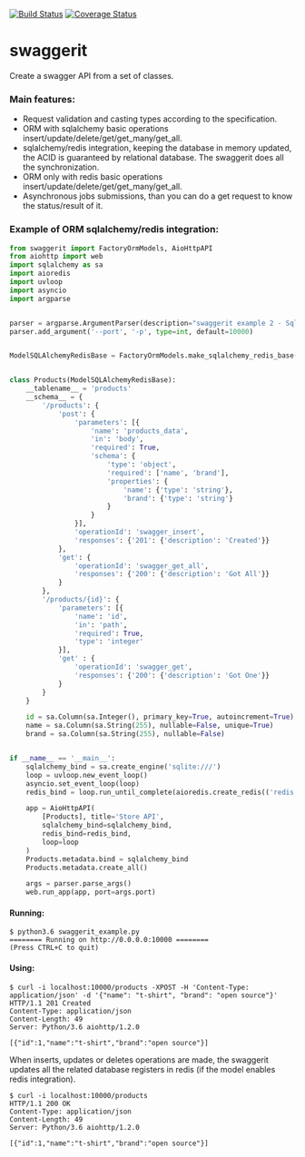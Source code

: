 [![Build Status](https://travis-ci.org/dutradda/swaggerit.svg?branch=master)](https://travis-ci.org/dutradda/swaggerit)
[![Coverage Status](https://coveralls.io/repos/github/dutradda/swaggerit/badge.svg?branch=master)](https://coveralls.io/github/dutradda/swaggerit?branch=master)

# swaggerit
Create a swagger API from a set of classes.


### Main features:

* Request validation and casting types according to the specification.
* ORM with sqlalchemy basic operations insert/update/delete/get/get_many/get_all.
* sqlalchemy/redis integration, keeping the database in memory updated, the ACID is guaranteed by relational database. The swaggerit does all the synchronization.
* ORM only with redis basic operations insert/update/delete/get/get_many/get_all.
* Asynchronous jobs submissions, than you can do a get request to know the status/result of it.


### Example of ORM sqlalchemy/redis integration:
```python
from swaggerit import FactoryOrmModels, AioHttpAPI
from aiohttp import web
import sqlalchemy as sa
import aioredis
import uvloop
import asyncio
import argparse


parser = argparse.ArgumentParser(description="swaggerit example 2 - Sqlalchemy Redis")
parser.add_argument('--port', '-p', type=int, default=10000)


ModelSQLAlchemyRedisBase = FactoryOrmModels.make_sqlalchemy_redis_base()


class Products(ModelSQLAlchemyRedisBase):
    __tablename__ = 'products'
    __schema__ = {
        '/products': {
            'post': {
                'parameters': [{
                    'name': 'products_data',
                    'in': 'body',
                    'required': True,
                    'schema': {
                        'type': 'object',
                        'required': ['name', 'brand'],
                        'properties': {
                            'name': {'type': 'string'},
                            'brand': {'type': 'string'}
                        }
                    }
                }],
                'operationId': 'swagger_insert',
                'responses': {'201': {'description': 'Created'}}
            },
            'get': {
                'operationId': 'swagger_get_all',
                'responses': {'200': {'description': 'Got All'}}
            }
        },
        '/products/{id}': {
            'parameters': [{
                'name': 'id',
                'in': 'path',
                'required': True,
                'type': 'integer'
            }],
            'get' : {
                'operationId': 'swagger_get',
                'responses': {'200': {'description': 'Got One'}}
            }
        }
    }

    id = sa.Column(sa.Integer(), primary_key=True, autoincrement=True)
    name = sa.Column(sa.String(255), nullable=False, unique=True)
    brand = sa.Column(sa.String(255), nullable=False)


if __name__ == '__main__':
    sqlalchemy_bind = sa.create_engine('sqlite:///')
    loop = uvloop.new_event_loop()
    asyncio.set_event_loop(loop)
    redis_bind = loop.run_until_complete(aioredis.create_redis(('redis', 6379), loop=loop))

    app = AioHttpAPI(
        [Products], title='Store API',
        sqlalchemy_bind=sqlalchemy_bind,
        redis_bind=redis_bind,
        loop=loop
    )
    Products.metadata.bind = sqlalchemy_bind
    Products.metadata.create_all()

    args = parser.parse_args()
    web.run_app(app, port=args.port)

```

#### Running:
```
$ python3.6 swaggerit_example.py
======== Running on http://0.0.0.0:10000 ========
(Press CTRL+C to quit)
```

#### Using:
```
$ curl -i localhost:10000/products -XPOST -H 'Content-Type: application/json' -d '{"name": "t-shirt", "brand": "open source"}'
HTTP/1.1 201 Created
Content-Type: application/json
Content-Length: 49
Server: Python/3.6 aiohttp/1.2.0

[{"id":1,"name":"t-shirt","brand":"open source"}]
```

When inserts, updates or deletes operations are made, the swaggerit updates all the related database registers in redis (if the model enables redis integration).

```
$ curl -i localhost:10000/products
HTTP/1.1 200 OK
Content-Type: application/json
Content-Length: 49
Server: Python/3.6 aiohttp/1.2.0

[{"id":1,"name":"t-shirt","brand":"open source"}]
```
